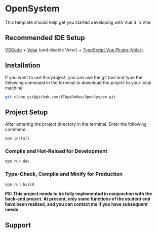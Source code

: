 # OpenSystem

This template should help get you started developing with Vue 3 in Vite.

## Recommended IDE Setup

[VSCode](https://code.visualstudio.com/) + [Volar](https://marketplace.visualstudio.com/items?itemName=Vue.volar) (and disable Vetur) + [TypeScript Vue Plugin (Volar)](https://marketplace.visualstudio.com/items?itemName=Vue.vscode-typescript-vue-plugin).

## Installation

If you want to use this project, you can use the git tool and type the following command in the terminal to download the project to your local machine

~~~bash
git clone git@github.com:ITApeDeHao/OpenSystem.git
~~~

## Project Setup

After entering the project directory in the terminal. Enter the following command:

```sh
npm install
```

### Compile and Hot-Reload for Development

```sh
npm run dev
```

### Type-Check, Compile and Minify for Production

```sh
npm run build
```

**PS: This project needs to be fully implemented in conjunction with the back-end project. At present, only some functions of the student end have been realized, and you can contact me if you have subsequent needs**

## Support


